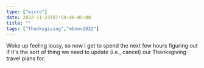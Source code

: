 ```yaml
---
type: ["micro"]
date: 2022-11-23T07:59:46-05:00
title: ""
tags: ["Thanksgiving","mbnov2022"]
---
```

Woke up feeling lousy, so now I get to spend the next few hours figuring out if it's the sort of thing we need to update (i.e., cancel) our Thanksgiving travel plans for.
